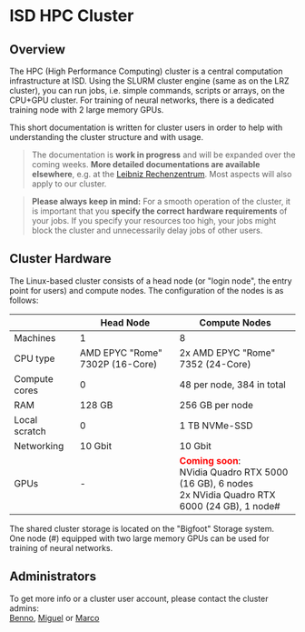 # ISD HPC Cluster

## Overview

The HPC (High Performance Computing) cluster is a central computation infrastructure at ISD. Using the SLURM cluster engine (same as on the LRZ cluster), you can run jobs, i.e. simple commands, scripts or arrays, on the CPU+GPU cluster. For training of neural networks, there is a dedicated training node with 2 large memory GPUs.

This short documentation is written for cluster users in order to help with understanding the cluster structure and with usage. 

> The documentation is **work in progress** and will be expanded over the coming weeks. **More detailed documentations are available elsewhere**, e.g. at the [Leibniz Rechenzentrum](https://doku.lrz.de/display/PUBLIC/SLURM+Workload+Manager). Most aspects will also apply to our cluster.

> **Please always keep in mind:** For a smooth operation of the cluster, it is important that you **specify the correct hardware requirements** of your jobs. If you specify your resources too high, your jobs might block the cluster and unnecessarily delay jobs of other users.
    
## Cluster Hardware

The Linux-based cluster consists of a head node (or "login node", the entry point for users) and compute nodes. The configuration of the nodes is as follows:

|  | Head Node | Compute Nodes |
| ---- | --------- | ---- |
| Machines | 1 | 8 |
| CPU type | AMD EPYC "Rome" 7302P (16-Core) | 2x AMD EPYC "Rome" 7352 (24-Core)|
| Compute cores | 0 | 48 per node, 384 in total |
| RAM | 128 GB | 256 GB per node |
| Local scratch | 0 | 1 TB NVMe-SSD |
| Networking | 10 Gbit | 10 Gbit |
| GPUs | - | <span style="color:red">**Coming soon**</span>: <br> NVidia Quadro RTX 5000 (16 GB), 6 nodes<br>2x NVidia Quadro RTX 6000 (24 GB), 1 node# |

The shared cluster storage is located on the "Bigfoot" Storage system.  
One node (#) equipped with two large memory GPUs can be used for training of neural networks.

## Administrators

To get more info or a cluster user account, please contact the cluster admins:  
[Benno](mailto:benno.gesierich@med.uni-muenchen.de),
[Miguel](mailto:Miguel.Caballero@med.uni-muenchen.de) or 
[Marco](mailto:marco.duering@med.uni-muenchen.de)